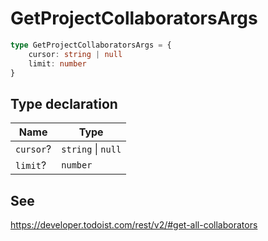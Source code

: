# GetProjectCollaboratorsArgs

```ts
type GetProjectCollaboratorsArgs = {
    cursor: string | null
    limit: number
}
```

## Type declaration

| Name                          | Type               |
| ----------------------------- | ------------------ |
| <a id="cursor"></a> `cursor`? | `string` \| `null` |
| <a id="limit"></a> `limit`?   | `number`           |

## See

https://developer.todoist.com/rest/v2/#get-all-collaborators
